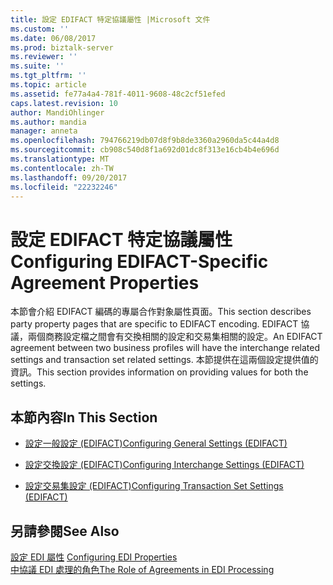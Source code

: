 ```yaml
---
title: 設定 EDIFACT 特定協議屬性 |Microsoft 文件
ms.custom: ''
ms.date: 06/08/2017
ms.prod: biztalk-server
ms.reviewer: ''
ms.suite: ''
ms.tgt_pltfrm: ''
ms.topic: article
ms.assetid: fe77a4a4-781f-4011-9608-48c2cf51efed
caps.latest.revision: 10
author: MandiOhlinger
ms.author: mandia
manager: anneta
ms.openlocfilehash: 794766219db07d8f9b8de3360a2960da5c44a4d8
ms.sourcegitcommit: cb908c540d8f1a692d01dc8f313e16cb4b4e696d
ms.translationtype: MT
ms.contentlocale: zh-TW
ms.lasthandoff: 09/20/2017
ms.locfileid: "22232246"
---
```

# <a name="configuring-edifact-specific-agreement-properties"></a><span data-ttu-id="fca16-102">設定 EDIFACT 特定協議屬性</span><span class="sxs-lookup"><span data-stu-id="fca16-102">Configuring EDIFACT-Specific Agreement Properties</span></span>
<span data-ttu-id="fca16-103">本節會介紹 EDIFACT 編碼的專屬合作對象屬性頁面。</span><span class="sxs-lookup"><span data-stu-id="fca16-103">This section describes party property pages that are specific to EDIFACT encoding.</span></span> <span data-ttu-id="fca16-104">EDIFACT 協議，兩個商務設定檔之間會有交換相關的設定和交易集相關的設定。</span><span class="sxs-lookup"><span data-stu-id="fca16-104">An EDIFACT agreement between two business profiles will have the interchange related settings and transaction set related settings.</span></span> <span data-ttu-id="fca16-105">本節提供在這兩個設定提供值的資訊。</span><span class="sxs-lookup"><span data-stu-id="fca16-105">This section provides information on providing values for both the settings.</span></span>  
  
## <a name="in-this-section"></a><span data-ttu-id="fca16-106">本節內容</span><span class="sxs-lookup"><span data-stu-id="fca16-106">In This Section</span></span>  
  
-   [<span data-ttu-id="fca16-107">設定一般設定 (EDIFACT)</span><span class="sxs-lookup"><span data-stu-id="fca16-107">Configuring General Settings (EDIFACT)</span></span>](../core/configuring-general-settings-edifact.md)  
  
-   [<span data-ttu-id="fca16-108">設定交換設定 (EDIFACT)</span><span class="sxs-lookup"><span data-stu-id="fca16-108">Configuring Interchange Settings (EDIFACT)</span></span>](../core/configuring-interchange-settings-edifact.md)  
  
-   [<span data-ttu-id="fca16-109">設定交易集設定 (EDIFACT)</span><span class="sxs-lookup"><span data-stu-id="fca16-109">Configuring Transaction Set Settings (EDIFACT)</span></span>](../core/configuring-transaction-set-settings-edifact.md)  
  
## <a name="see-also"></a><span data-ttu-id="fca16-110">另請參閱</span><span class="sxs-lookup"><span data-stu-id="fca16-110">See Also</span></span>  
 <span data-ttu-id="fca16-111">[設定 EDI 屬性](../core/configuring-edi-properties.md) </span><span class="sxs-lookup"><span data-stu-id="fca16-111">[Configuring EDI Properties](../core/configuring-edi-properties.md) </span></span>  
 [<span data-ttu-id="fca16-112">中協議 EDI 處理的角色</span><span class="sxs-lookup"><span data-stu-id="fca16-112">The Role of Agreements in EDI Processing</span></span>](../core/the-role-of-agreements-in-edi-processing.md)